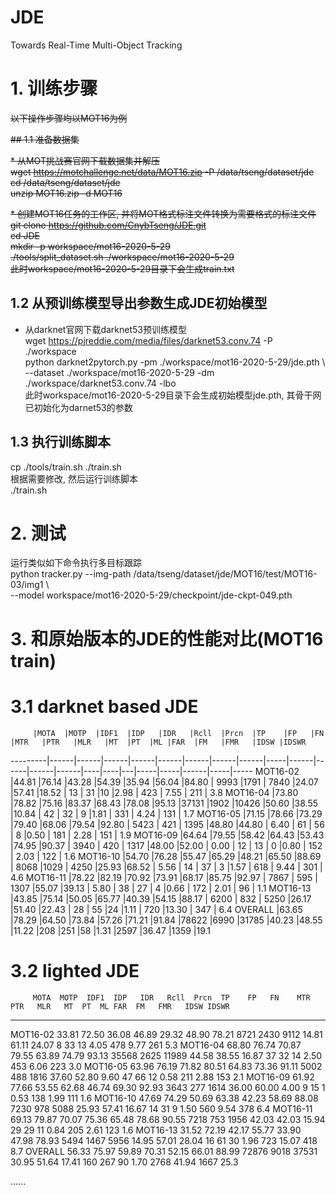 # JDE
Towards Real-Time Multi-Object Tracking

# 1. 训练步骤

<del>以下操作步骤均以MOT16为例</del>

<del>## 1.1 准备数据集</del>

<del>* 从MOT挑战赛官网下载数据集并解压 <br></del>
<del>wget https://motchallenge.net/data/MOT16.zip -P /data/tseng/dataset/jde <br></del>
<del>cd /data/tseng/dataset/jde <br></del>
<del>unzip MOT16.zip -d MOT16 <br></del>

<del>* 创建MOT16任务的工作区, 并将MOT格式标注文件转换为需要格式的标注文件 <br></del>
<del>git clone https://github.com/CnybTseng/JDE.git <br></del>
<del>cd JDE <br></del>
<del>mkdir -p workspace/mot16-2020-5-29 <br></del>
<del>./tools/split_dataset.sh ./workspace/mot16-2020-5-29 <br></del>
<del>此时workspace/mot16-2020-5-29目录下会生成train.txt <br></del>

## 1.2 从预训练模型导出参数生成JDE初始模型

* 从darknet官网下载darknet53预训练模型 <br>
wget https://pjreddie.com/media/files/darknet53.conv.74 -P ./workspace <br>
python darknet2pytorch.py -pm ./workspace/mot16-2020-5-29/jde.pth \ <br>
    --dataset ./workspace/mot16-2020-5-29 -dm ./workspace/darknet53.conv.74 -lbo <br>
此时workspace/mot16-2020-5-29目录下会生成初始模型jde.pth, 其骨干网已初始化为darnet53的参数 <br>

## 1.3 执行训练脚本

cp ./tools/train.sh ./train.sh <br>
根据需要修改, 然后运行训练脚本 <br>
./train.sh <br>

# 2. 测试
运行类似如下命令执行多目标跟踪 <br>
python tracker.py --img-path /data/tseng/dataset/jde/MOT16/test/MOT16-03/img1 \ <br>
    --model workspace/mot16-2020-5-29/checkpoint/jde-ckpt-049.pth

# 3. 和原始版本的JDE的性能对比(MOT16 train)

# 3.1 darknet based JDE
         |MOTA  |MOTP  |IDF1  |IDP   |IDR   |Rcll  |Prcn  |TP    |FP   |FN    |MTR   |PTR   |MLR   |MT  |PT  |ML |FAR  |FM   |FMR   |IDSW |IDSWR
---------|------|------|------|------|------|------|------|------|-----|------|------|------|------|----|----|---|-----|-----|------|-----|-----
MOT16-02 |44.81 |76.14 |43.28 |54.39 |35.94 |56.04 |84.80 | 9993 |1791 | 7840 |24.07 |57.41 |18.52 | 13 | 31 |10 |2.98 | 423 | 7.55 | 211 | 3.8
MOT16-04 |73.80 |78.82 |75.16 |83.37 |68.43 |78.08 |95.13 |37131 |1902 |10426 |50.60 |38.55 |10.84 | 42 | 32 | 9 |1.81 | 331 | 4.24 | 131 | 1.7
MOT16-05 |71.15 |78.66 |73.29 |79.40 |68.06 |79.54 |92.80 | 5423 | 421 | 1395 |48.80 |44.80 | 6.40 | 61 | 56 | 8 |0.50 | 181 | 2.28 | 151 | 1.9
MOT16-09 |64.64 |79.55 |58.42 |64.43 |53.43 |74.95 |90.37 | 3940 | 420 | 1317 |48.00 |52.00 | 0.00 | 12 | 13 | 0 |0.80 | 152 | 2.03 | 122 | 1.6
MOT16-10 |54.70 |76.28 |55.47 |65.29 |48.21 |65.50 |88.69 | 8068 |1029 | 4250 |25.93 |68.52 | 5.56 | 14 | 37 | 3 |1.57 | 618 | 9.44 | 301 | 4.6
MOT16-11 |78.22 |82.19 |70.92 |73.91 |68.17 |85.75 |92.97 | 7867 | 595 | 1307 |55.07 |39.13 | 5.80 | 38 | 27 | 4 |0.66 | 172 | 2.01 |  96 | 1.1
MOT16-13 |43.85 |75.14 |50.05 |65.77 |40.39 |54.15 |88.17 | 6200 | 832 | 5250 |26.17 |51.40 |22.43 | 28 | 55 |24 |1.11 | 720 |13.30 | 347 | 6.4
OVERALL  |63.65 |78.29 |64.50 |73.84 |57.26 |71.21 |91.84 |78622 |6990 |31785 |40.23 |48.55 |11.22 |208 |251 |58 |1.31 |2597 |36.47 |1359 |19.1

# 3.2 lighted JDE
         MOTA  MOTP  IDF1  IDP   IDR   Rcll  Prcn  TP    FP   FN    MTR   PTR   MLR   MT  PT  ML FAR  FM   FMR   IDSW IDSWR
---------------------------------------------------------------------------------------------------------------------------
MOT16-02 33.81 72.50 36.08 46.89 29.32 48.90 78.21  8721 2430  9112 14.81 61.11 24.07   8  33 13 4.05  478  9.77  261  5.3
MOT16-04 68.80 76.74 70.87 79.55 63.89 74.79 93.13 35568 2625 11989 44.58 38.55 16.87  37  32 14 2.50  453  6.06  223  3.0
MOT16-05 63.96 76.19 71.82 80.51 64.83 73.36 91.11  5002  488  1816 37.60 52.80  9.60  47  66 12 0.58  211  2.88  153  2.1
MOT16-09 61.92 77.66 53.55 62.68 46.74 69.30 92.93  3643  277  1614 36.00 60.00  4.00   9  15  1 0.53  138  1.99  111  1.6
MOT16-10 47.69 74.29 50.69 63.38 42.23 58.69 88.08  7230  978  5088 25.93 57.41 16.67  14  31  9 1.50  560  9.54  378  6.4
MOT16-11 69.13 79.87 70.07 75.36 65.48 78.68 90.55  7218  753  1956 42.03 42.03 15.94  29  29 11 0.84  205  2.61  123  1.6
MOT16-13 31.52 72.19 42.17 55.77 33.90 47.98 78.93  5494 1467  5956 14.95 57.01 28.04  16  61 30 1.96  723 15.07  418  8.7
OVERALL  56.33 75.97 59.89 70.31 52.15 66.01 88.99 72876 9018 37531 30.95 51.64 17.41 160 267 90 1.70 2768 41.94 1667 25.3

......